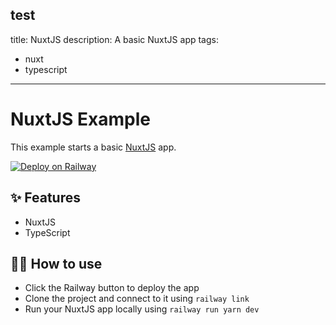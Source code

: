test
---
title: NuxtJS
description: A basic NuxtJS app
tags:
  - nuxt
  - typescript
---

# NuxtJS Example

This example starts a basic [NuxtJS](https://nuxtjs.org/) app.

[![Deploy on Railway](https://railway.app/button.svg)](https://railway.app/new/template/lQQgLR)

## ✨ Features

- NuxtJS
- TypeScript

## 💁‍♀️ How to use

- Click the Railway button to deploy the app
- Clone the project and connect to it using `railway link`
- Run your NuxtJS app locally using `railway run yarn dev`
